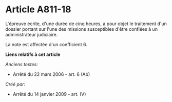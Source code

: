 # Article A811-18

L'épreuve écrite, d'une durée de cinq heures, a pour objet le traitement d'un dossier portant sur l'une des missions
susceptibles d'être confiées à un administrateur judiciaire.

La note est affectée d'un coefficient 6.

**Liens relatifs à cet article**

_Anciens textes_:

  - Arrêté du 22 mars 2006 - art. 6 (Ab)

_Créé par_:

  - Arrêté du 14 janvier 2009 - art. (V)
